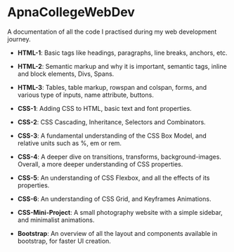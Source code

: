 # ApnaCollegeWebDev
A documentation of all the code I practised during my web development journey.

- **HTML-1**: Basic tags like headings, paragraphs, line breaks, anchors, etc.
- **HTML-2**: Semantic markup and why it is important, semantic tags, inline and block elements, Divs, Spans.
- **HTML-3**: Tables, table markup, rowspan and colspan, forms, and various type of inputs, name attribute, buttons.

- **CSS-1**: Adding CSS to HTML, basic text and font properties.
- **CSS-2**: CSS Cascading, Inheritance, Selectors and Combinators.
- **CSS-3**: A fundamental understanding of the CSS Box Model, and relative units such as %, em or rem.
- **CSS-4**: A deeper dive on transitions, transforms, background-images. Overall, a more deeper understanding of CSS properties.
- **CSS-5**: An understanding of CSS Flexbox, and all the effects of its properties.
- **CSS-6**: An understanding of CSS Grid, and Keyframes Animations.
- **CSS-Mini-Project**: A small photography website with a simple sidebar, and minimalist animations.
- **Bootstrap**: An overview of all the layout and components available in bootstrap, for faster UI creation.